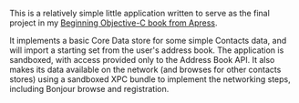 This is a relatively simple little application written to serve as the final project in my [Beginning Objective-C book from Apress][book].

It implements a basic Core Data store for some simple Contacts data, and will import a starting set from the user's address book. The application is sandboxed, with access provided only to the Address Book API. It also makes its data available on the network (and browses for other contacts stores) using a sandboxed XPC bundle to implement the networking steps, including Bonjour browse and registration.

[book]: http://www.apress.com/9781430243687